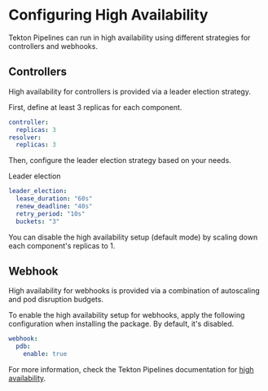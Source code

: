 # Configuring High Availability

Tekton Pipelines can run in high availability using different strategies for controllers and webhooks.

## Controllers

High availability for controllers is provided via a leader election strategy.

First, define at least 3 replicas for each component.

```yaml
controller:
  replicas: 3
resolver:
  replicas: 3
```

Then, configure the leader election strategy based on your needs.

Leader election

```yaml
leader_election:
  lease_duration: "60s"
  renew_deadline: "40s"
  retry_period: "10s"
  buckets: "3"
```

You can disable the high availability setup (default mode) by scaling down each component's replicas to 1.

## Webhook

High availability for webhooks is provided via a combination of autoscaling and pod disruption budgets.

To enable the high availability setup for webhooks, apply the following configuration when installing
the package. By default, it's disabled.

```yaml
webhook:
  pdb:
    enable: true
```

For more information, check the Tekton Pipelines documentation for [high availability](https://tekton.dev/docs/pipelines/install/#configuring-high-availability).
